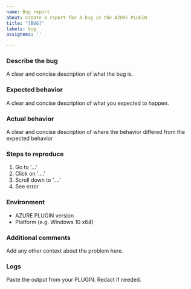 ```yaml
---
name: Bug report
about: Create a report for a bug in the AZURE PLUGIN
title: "[BUG]"
labels: bug
assignees: ''

---
```


### Describe the bug
A clear and concise description of what the bug is.

### Expected behavior
A clear and concise description of what you expected to happen.

### Actual behavior
A clear and concise description of where the behavior differed from the expected behavior

### Steps to reproduce
1. Go to '...'
2. Click on '....'
3. Scroll down to '....'
4. See error

### Environment
- AZURE PLUGIN version
- Platform (e.g. Windows 10 x64)

### Additional comments
Add any other context about the problem here.

### Logs
Paste the output from your PLUGIN. Redact if needed.
